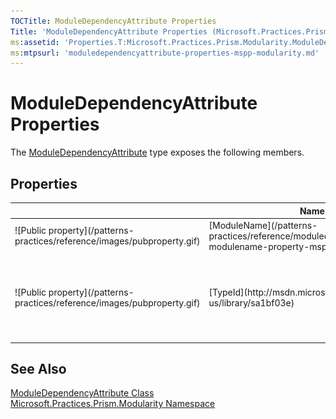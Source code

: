 ```yaml
---
TOCTitle: ModuleDependencyAttribute Properties
Title: 'ModuleDependencyAttribute Properties (Microsoft.Practices.Prism.Modularity)'
ms:assetid: 'Properties.T:Microsoft.Practices.Prism.Modularity.ModuleDependencyAttribute'
ms:mtpsurl: 'moduledependencyattribute-properties-mspp-modularity.md'
---
```



# ModuleDependencyAttribute Properties

The [ModuleDependencyAttribute](/patterns-practices/reference/moduledependencyattribute-class-mspp-modularity) type exposes the following members.

## Properties


<table>

<thead>
<tr class="header">
<th> </th>
<th>Name</th>
<th>Description</th>
</tr>
</thead>
<tbody>
<tr class="odd">
<td>![Public property](/patterns-practices/reference/images/pubproperty.gif)</td>
<td>[ModuleName](/patterns-practices/reference/moduledependencyattribute-modulename-property-mspp-modularity
)</td>
<td><div class="summary">
Gets the name of the module that this module is dependant upon.
</div></td>
</tr>
<tr class="even">
<td>![Public property](/patterns-practices/reference/images/pubproperty.gif)</td>
<td>[TypeId](http://msdn.microsoft.com/en-us/library/sa1bf03e)</td>
<td><div class="summary">
When implemented in a derived class, gets a unique identifier for this [Attribute](http://msdn.microsoft.com/en-us/library/e8kc3626).
</div>
(Inherited from [Attribute](http://msdn.microsoft.com/en-us/library/e8kc3626).)</td>
</tr>
</tbody>
</table>

## See Also

[ModuleDependencyAttribute Class](/patterns-practices/reference/moduledependencyattribute-class-mspp-modularity)  
[Microsoft.Practices.Prism.Modularity Namespace](/patterns-practices/reference/mspp-modularity-namespace)  